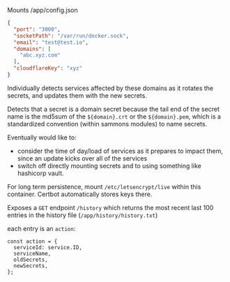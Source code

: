 Mounts /app/config.json

```json
{
  "port": "3000",
  "socketPath": "/var/run/docker.sock",
  "email": "test@test.io",
  "domains": [
    "abc.xyz.com"
  ],
  "cloudflareKey": "xyz"
}
```

Individually detects services affected by these domains as it rotates the secrets, and updates them with the new secrets.

Detects that a secret is a domain secret because the tail end of the secret name is the md5sum of the `${domain}.crt` or the `${domain}.pem`,
which is a standardized convention (within sammons modules) to name secrets.

Eventually would like to:
* consider the time of day/load of services as it prepares to impact them, since an update kicks over all of the services
* switch off directly mounting secrets and to using something like hashicorp vault.

For long term persistence, mount `/etc/letsencrypt/live` within this container. Certbot automatically stores keys there.

Exposes a `GET` endpoint `/history` which returns the most recent last 100 entries in the history file (`/app/history/history.txt`)

each entry is an `action`:

```
const action = {
  serviceId: service.ID,
  serviceName,
  oldSecrets,
  newSecrets,
};
```
